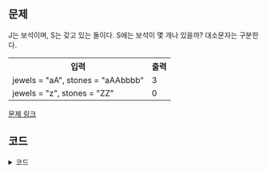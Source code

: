## 문제

J는 보석이며, S는 갖고 있는 돌이다. S에는 보석이 몇 개나 있을까? 대소문자는 구분한다. 

 <table>
	<th>입력</th>
	<th>출력</th>
	<tr><!-- 첫번째 줄 시작 -->
	    <td>jewels = "aA", stones = "aAAbbbb"</td>
	    <td>3</td>
	</tr><!-- 첫번째 줄 끝 -->
	<tr><!-- 두번째 줄 시작 -->
	    <td>jewels = "z", stones = "ZZ"</td>
	    <td>0</td>
	</tr><!-- 두번째 줄 끝 -->
    </table>

<a href="https://leetcode.com/problems/jewels-and-stones/" target="_blank">문제 링크</a>

## 코드

<details>
<summary>코드</summary>
<div markdown="1">

```python
class Solution:
    def numJewelsInStonesHash(self, J: str, S: str) -> int:
        freqs = {}
        count = 0

        # 돌(S)의 빈도 수 계산
        for char in S:
            if char not in freqs:
                freqs[char] = 1
            else:
                freqs[char] += 1

        # 보석(J)의 빈도 수 합산
        for char in J:
            if char in freqs:
                count += freqs[char]

        return count


    def numJewelsInStonesDict(self, J: str, S: str) -> int:
        freqs = collections.defaultdict(int)
        count = 0

        # 비교 없이 돌(S) 빈도 수 계산
        for char in S:
            freqs[char] += 1

        # 비교 없이 보석(J) 빈도 수 합산
        for char in J:
            count += freqs[char]

        return count
    

    def numJewelsInStonesCounter(self, J: str, S: str) -> int:
        freqs = collections.Counter(S)  # 돌(S) 빈도 수 계산
        count = 0

        # 비교 없이 보석(J) 빈도 수 합산
        for char in J:
            count += freqs[char]

        return count
    

    def numJewelsInStonesPy(self, J: str, S: str) -> int:
        return sum(s in J for s in S)
```

</div>
</details>